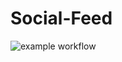# Social-Feed #
![example workflow](https://github.com/7sean68/social-feed/actions/workflows/test.yml/badge.svg)
